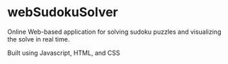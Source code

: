 # webSudokuSolver
Online Web-based application for solving sudoku puzzles and visualizing the solve in real time.

Built using Javascript, HTML, and CSS
